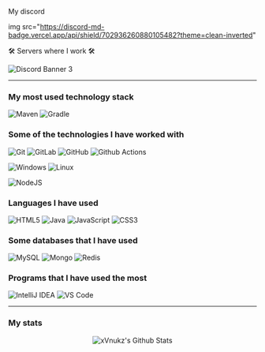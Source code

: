 My discord

img
src="https://discord-md-badge.vercel.app/api/shield/702936260880105482?theme=clean-inverted"
<br>

🛠️ Servers where I work 🛠️

![Discord Banner 3](https://discord.com/api/guilds/872575317162729534/widget.png?style=banner2)

---

### My most used technology stack

![Maven](https://img.shields.io/badge/-Maven-1565c0?style=flat&logo=apache-maven)
![Gradle](https://img.shields.io/badge/-Gradle-green?style=flat&logo=gradle)

### Some of the technologies I have worked with

![Git](https://img.shields.io/badge/-Git-%23F05032?style=flat&logo=git&logoColor=%23ffffff)
![GitLab](https://img.shields.io/badge/-GitLab-FCA121?style=flat&logo=gitlab)
![GitHub](https://img.shields.io/badge/-GitHub-181717?style=flat&logo=github)
![Github Actions](http://img.shields.io/badge/-Github%20Actions-2088FF?style=flat&logo=github-actions&logoColor=ffffff)

![Windows](http://img.shields.io/badge/-Windows-0078D6?style=flat&logo=windows&logoColor=ffffff)
![Linux](https://img.shields.io/badge/-Linux-orange?style=flat&logo=linux&logoColor=FFFFFF)

![NodeJS](https://img.shields.io/badge/-Nodejs-black?style=flat&logo=Node.js)

### Languages I have used

![HTML5](https://img.shields.io/badge/-HTML5-000000?style=flat&logo=HTML5)
![Java](https://img.shields.io/badge/-Java-000000?style=flat&logo=Java&logoColor=007396)
![JavaScript](https://img.shields.io/badge/-JavaScript-000000?style=flat&logo=javascript)
![CSS3](https://img.shields.io/badge/-CSS3-%231572B6?style=flat&logo=css3)

### Some databases that I have used

![MySQL](https://img.shields.io/badge/-MySQL-orange?style=flat&logo=mysql&logoColor=FFFFFF)
![Mongo](https://img.shields.io/badge/-Mongo-yellowgreen?style=flat&logo=mongodb)
![Redis](https://img.shields.io/badge/-Redis-red?style=flat&logo=redis&logoColor=FFFFFF)

### Programs that I have used the most

![IntelliJ IDEA](http://img.shields.io/badge/-Eclipse%20IDEA-000000?style=flat&logo=Eclipse-idea&logoColor=ffffff)
![VS Code](http://img.shields.io/badge/-VS%20Code-007ACC?style=flat&logo=visual-studio-code&logoColor=ffffff)

---

### My stats

<p align='center'>
  <img align="center" src="https://github-readme-stats.vercel.app/api?username=xVnukz&show_icons=true&title_color=fff&icon_color=79ff97&text_color=efefef&bg_color=24292e" alt="xVnukz's Github Stats">
</p>

<br>

<p align='center'>
  <img align="center" src="https://github-readme-stats.vercel.app/api/top-langs/?username=xVnukz&show_icons=true&hide_border=true&theme=radical%22%3E
</p>
